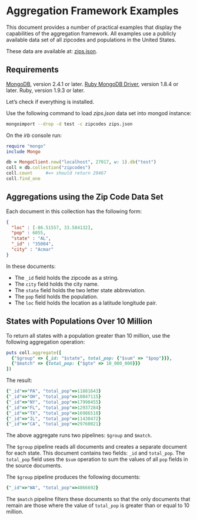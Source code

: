 # Aggregation Framework Examples

This document provides a number of practical examples that display the
capabilities of the aggregation framework. All examples use a publicly
available data set of all zipcodes and populations in the United
States.

These data are available at: [zips.json](http://media.mongodb.org/zips.json).


## Requirements

[MongoDB](http://www.mongodb.org/downloads), version 2.4.1 or later.
[Ruby MongoDB Driver](https://github.com/mongodb/mongo-ruby-driver),
version 1.8.4 or later. Ruby, version 1.9.3 or later.

Let’s check if everything is installed.

Use the following command to load *zips.json* data set into mongod
instance:

```sh
mongoimport --drop -d test -c zipcodes zips.json
```

On the *irb* console run:

```ruby
require "mongo"
include Mongo

db = MongoClient.new("localhost", 27017, w: 1).db("test")
coll = db.collection("zipcodes")
coll.count     #=> should return 29467
coll.find_one
```

## Aggregations using the Zip Code Data Set

Each document in this collection has the following form:

```json
{
  "loc" : [-86.51557, 33.584132],
  "pop" : 6055,
  "state" : "AL",
  "_id" : "35004",
  "city" : "Acmar"
}
```

In these documents:

* The `_id` field holds the zipcode as a string.
* The `city` field holds the city name.
* The `state` field holds the two letter state abbreviation.
* The `pop` field holds the population.
* The `loc` field holds the location as a latitude longitude pair.





## States with Populations Over 10 Million

To return all states with a population greater than 10 million, use the following aggregation operation:

```ruby
puts coll.aggregate([
  {"$group" => {_id: "$state", total_pop: {"$sum" => "$pop"}}},
  {"$match" => {total_pop: {"$gte" => 10_000_000}}}
])
```
The result:

```ruby
{"_id"=>"PA", "total_pop"=>11881643}
{"_id"=>"OH", "total_pop"=>10847115}
{"_id"=>"NY", "total_pop"=>17990455}
{"_id"=>"FL", "total_pop"=>12937284}
{"_id"=>"TX", "total_pop"=>16986510}
{"_id"=>"IL", "total_pop"=>11430472}
{"_id"=>"CA", "total_pop"=>29760021}
```
The above aggregate runs two pipelines: `$group` and `$match`.

The `$group` pipeline reads all documents and creates a separate
document for each state. This document contains two fields:
`_id` and `total_pop`. The `total_pop` field uses the `$sum`
operation to sum the values of all `pop` fields in the source documents.

The `$group` pipeline produces the following documents:

```ruby
{"_id"=>"WA", "total_pop"=>4866692}
```

The `$match` pipeline filters these documents so that the only documents
that remain are those where the value of `total_pop` is greater than
or equal to 10 million.
